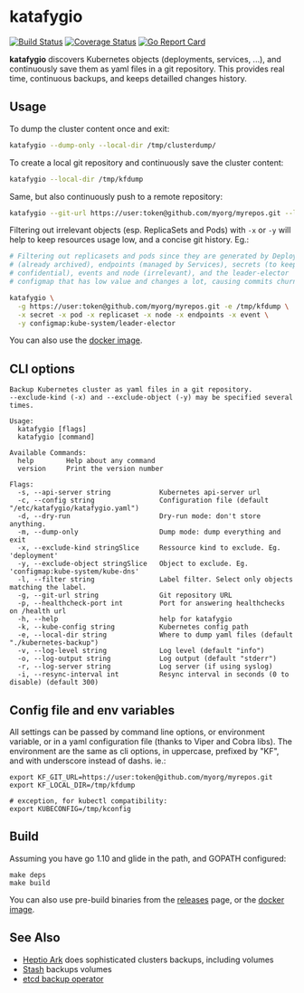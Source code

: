 # katafygio

[![Build Status](https://travis-ci.org/bpineau/katafygio.svg?branch=master)](https://travis-ci.org/bpineau/katafygio)
[![Coverage Status](https://coveralls.io/repos/github/bpineau/katafygio/badge.svg?branch=master)](https://coveralls.io/github/bpineau/katafygio?branch=master)
[![Go Report Card](https://goreportcard.com/badge/github.com/bpineau/katafygio)](https://goreportcard.com/report/github.com/bpineau/katafygio)

**katafygio** discovers Kubernetes objects (deployments, services, ...),
and continuously save them as yaml files in a git repository.
This provides real time, continuous backups, and keeps detailled changes history.

## Usage

To dump the cluster content once and exit:
```bash
katafygio --dump-only --local-dir /tmp/clusterdump/
```

To create a local git repository and continuously save the cluster content:
```bash
katafygio --local-dir /tmp/kfdump
```

Same, but also continuously push to a remote repository:
```bash
katafygio --git-url https://user:token@github.com/myorg/myrepos.git --local-dir /tmp/kfdump
```

Filtering out irrelevant objects (esp. ReplicaSets and Pods) with `-x` or `-y`
will help to keep resources usage low, and a concise git history. Eg.:


```bash
# Filtering out replicasets and pods since they are generated by Deployments
# (already archived), endpoints (managed by Services), secrets (to keep them
# confidential), events and node (irrelevant), and the leader-elector
# configmap that has low value and changes a lot, causing commits churn.

katafygio \
  -g https://user:token@github.com/myorg/myrepos.git -e /tmp/kfdump \
  -x secret -x pod -x replicaset -x node -x endpoints -x event \
  -y configmap:kube-system/leader-elector
```

You can also use the [docker image](https://hub.docker.com/r/bpineau/katafygio/).

## CLI options

```
Backup Kubernetes cluster as yaml files in a git repository.
--exclude-kind (-x) and --exclude-object (-y) may be specified several times.

Usage:
  katafygio [flags]
  katafygio [command]

Available Commands:
  help        Help about any command
  version     Print the version number

Flags:
  -s, --api-server string            Kubernetes api-server url
  -c, --config string                Configuration file (default "/etc/katafygio/katafygio.yaml")
  -d, --dry-run                      Dry-run mode: don't store anything.
  -m, --dump-only                    Dump mode: dump everything and exit
  -x, --exclude-kind stringSlice     Ressource kind to exclude. Eg. 'deployment'
  -y, --exclude-object stringSlice   Object to exclude. Eg. 'configmap:kube-system/kube-dns'
  -l, --filter string                Label filter. Select only objects matching the label.
  -g, --git-url string               Git repository URL
  -p, --healthcheck-port int         Port for answering healthchecks on /health url
  -h, --help                         help for katafygio
  -k, --kube-config string           Kubernetes config path
  -e, --local-dir string             Where to dump yaml files (default "./kubernetes-backup")
  -v, --log-level string             Log level (default "info")
  -o, --log-output string            Log output (default "stderr")
  -r, --log-server string            Log server (if using syslog)
  -i, --resync-interval int          Resync interval in seconds (0 to disable) (default 300)
```

## Config file and env variables

All settings can be passed by command line options, or environment variable, or in a yaml
configuration file (thanks to Viper and Cobra libs). The environment are the same as cli options,
in uppercase, prefixed by "KF", and with underscore instead of dashs. ie.:

```
export KF_GIT_URL=https://user:token@github.com/myorg/myrepos.git
export KF_LOCAL_DIR=/tmp/kfdump

# exception, for kubectl compatibility:
export KUBECONFIG=/tmp/kconfig
```

## Build

Assuming you have go 1.10 and glide in the path, and GOPATH configured:

```shell
make deps
make build
```

You can also use pre-build binaries from the [releases](https://github.com/bpineau/katafygio/releases) page, or the [docker image](https://hub.docker.com/r/bpineau/katafygio/).

## See Also

* [Heptio Ark](https://github.com/heptio/ark) does sophisticated clusters backups, including volumes
* [Stash](https://github.com/appscode/stash) backups volumes
* [etcd backup operator](https://coreos.com/operators/etcd/docs/latest/user/walkthrough/backup-operator.html)

